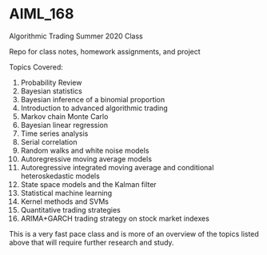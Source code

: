 # AIML_168
Algorithmic Trading Summer 2020 Class

Repo for class notes, homework assignments, and project

Topics Covered:
 1. Probability Review
 2. Bayesian statistics
 3. Bayesian inference of a binomial proportion
 4. Introduction to advanced algorithmic trading
 5. Markov chain Monte Carlo
 6. Bayesian linear regression
 7. Time series analysis
 8. Serial correlation
 9. Random walks and white noise models
10. Autoregressive moving average models
11. Autoregressive integrated moving average and conditional heteroskedastic models
12. State space models and the Kalman filter
13. Statistical machine learning
14. Kernel methods and SVMs
15. Quantitative trading strategies
16. ARIMA+GARCH trading strategy on stock market indexes

This is a very fast pace class and is more of an overview of the topics listed above that will require further research and study.

